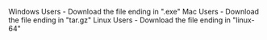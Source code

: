 Windows Users - Download the file ending in ".exe"
Mac Users - Download the file ending in "tar.gz"
Linux Users - Download the file ending in "linux-64"
